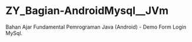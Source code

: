 # ZY_Bagian-AndroidMysql__JVm
Bahan Ajar Fundamental Pemrograman Java (Android) - Demo Form Login MySql.
